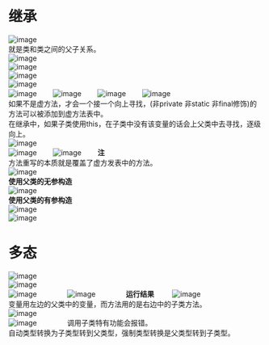 # 继承
![image](https://github.com/DamaKiller/LargeleafHydrangea/assets/96570699/8f9876b5-9f5e-498b-9b3e-c743c2b04794)  
就是类和类之间的父子关系。  
![image](https://github.com/DamaKiller/LargeleafHydrangea/assets/96570699/4f5f2cc8-ac91-4923-a001-eb7e9ffa4f60)  
![image](https://github.com/DamaKiller/LargeleafHydrangea/assets/96570699/72781f7f-39a3-4fc7-9fa1-13b28150f749)  
![image](https://github.com/DamaKiller/LargeleafHydrangea/assets/96570699/e107fc13-5e49-4eb5-907d-b50f4fc164d5)  
![image](https://github.com/DamaKiller/LargeleafHydrangea/assets/96570699/4cee5736-84de-4839-aaf5-fcc71783b717)  
![image](https://github.com/DamaKiller/LargeleafHydrangea/assets/96570699/ef56c6ee-bcca-4f51-b0e0-fe298048cf8a)　　
![image](https://github.com/DamaKiller/LargeleafHydrangea/assets/96570699/b193ffd3-a1da-48ab-a98a-7f020565389a)　　
![image](https://github.com/DamaKiller/LargeleafHydrangea/assets/96570699/9660961a-6bd8-4e6c-bcc2-d6aa43954996)　　
![image](https://github.com/DamaKiller/LargeleafHydrangea/assets/96570699/fff5a934-6cac-45b5-ba6a-425c960fdb24)  
如果不是虚方法，才会一个接一个向上寻找，(非private 非static 非final修饰)的方法可以被添加到虚方法表中。   
在继承中，如果子类使用this，在子类中没有该变量的话会上父类中去寻找，逐级向上。  
![image](https://github.com/DamaKiller/LargeleafHydrangea/assets/96570699/caeb0960-a4fb-49e7-96fc-6c442b72cfc0)   
![image](https://github.com/DamaKiller/LargeleafHydrangea/assets/96570699/5b6f366e-75fc-4f26-b19a-3c99e898877c)　　
![image](https://github.com/DamaKiller/LargeleafHydrangea/assets/96570699/802e3986-83ce-4799-a156-9c6af3d46c99)　　
**注**  
方法重写的本质就是覆盖了虚方发表中的方法。  
![image](https://github.com/DamaKiller/LargeleafHydrangea/assets/96570699/8fa37f96-24f5-445c-bc82-6693d1f0adbd)   
**使用父类的无参构造**   
![image](https://github.com/DamaKiller/LargeleafHydrangea/assets/96570699/032eae03-3929-4743-ba59-517ef6dbce8a)   
**使用父类的有参构造**    
![image](https://github.com/DamaKiller/LargeleafHydrangea/assets/96570699/5252b10f-d096-4490-9cc5-a811aeace8ce)  
![image](https://github.com/DamaKiller/LargeleafHydrangea/assets/96570699/95500129-c2bf-41ee-ab94-b2184bf06566)  


# 多态
![image](https://github.com/DamaKiller/LargeleafHydrangea/assets/96570699/227f32aa-20fe-4630-b9e4-eb4ec8d6acba)  
![image](https://github.com/DamaKiller/LargeleafHydrangea/assets/96570699/86f62a9a-0b66-4bb8-a79b-256e03420b7b)  
![image](https://github.com/DamaKiller/LargeleafHydrangea/assets/96570699/450ba345-be9e-4abc-b6a4-e843fb34ba96)　　　　
![image](https://github.com/DamaKiller/LargeleafHydrangea/assets/96570699/c655bdbe-ea61-4a3d-b8c5-fb1f2dae8529)　　　　 
**运行结果**    　　
![image](https://github.com/DamaKiller/LargeleafHydrangea/assets/96570699/09ad311c-89b1-4207-9604-ea39cc76a7e3)    
变量用左边的父类中的变量，而方法用的是右边中的子类方法。      
![image](https://github.com/DamaKiller/LargeleafHydrangea/assets/96570699/ecf9bcbb-c702-4adb-8de0-b8c2adc11cea)    
![image](https://github.com/DamaKiller/LargeleafHydrangea/assets/96570699/5d8602bc-479e-47c7-b150-12db9e3dab61)　　　　
调用子类特有功能会报错。  
自动类型转换为子类型转到父类型，强制类型转换是父类型转到子类型。    














